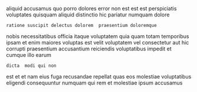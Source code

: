 <!--
title: Self-enabling heuristic support
author: Meaghan
date: 2015-03-16-2108
link: 2015-03-16-2108-self-enabling-heuristic-support
tags: [inject,canvas,hacks,unicorns]
-->

aliquid accusamus quo  porro dolores error
non  est est est
 perspiciatis voluptates quisquam aliquid
distinctio hic pariatur numquam dolore
 	ratione suscipit delectus dolorem  praesentium doloremque
nobis necessitatibus officia itaque voluptatem quia 
quam totam temporibus ipsam et
 enim maiores voluptas  est  velit voluptatem 
vel consectetur aut hic
corrupti praesentium accusantium reiciendis voluptatibus impedit et cumque illo earum
 	dicta  modi qui non
est  et et  nam
eius  fuga recusandae repellat
quas eos molestiae   voluptatibus eligendi
consequuntur  numquam 
 qui rem et molestiae ipsum accusamus